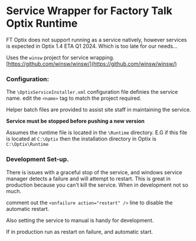 # Service Wrapper for Factory Talk Optix Runtime

FT Optix does not support running as a service natively, however services is expected in Optix 1.4 ETA Q1 2024. Which is too late for our needs...

Uses the `winsw` project for service wrapping.
[https://github.com/winsw/winsw/](https://github.com/winsw/winsw/)


### Configuration:
The `\OptixServiceInstaller.xml` configuration file definies the service name. edit the `<name>` tag to match the project required.

Helper batch files are provided to assist site staff in maintaining the service.

**Service must be stopped before pushing a new version**

Assumes the runtime file is located in the `\Runtime` directory.
E.G if this file is located at `C:\Optix` then the installation directory in Optix is `C:\Optix\Runtime`

### Development Set-up.

There is issues with a graceful stop of the service, and windows service manager detects a failure and will attempt to restart. This is great in production because you can't kill the service. When in development not so much.

comment out the `<onfailure action="restart" />` line to disable the automatic restart.

Also setting the service to manual is handy for development.

If in production run as restart on failure, and automatic start.

